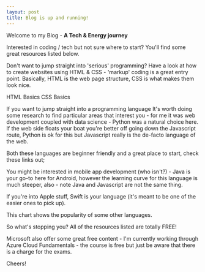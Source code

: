 ```yaml
---
layout: post
title: Blog is up and running!
---
```


Welcome to my Blog - **A Tech & Energy journey**

Interested in coding / tech but not sure where to start?  You'll find some great resources listed below.

Don't want to jump straight into 'serious' programming?  Have a look at how to create websites using HTML &
CSS - 'markup' coding is a great entry point.  Basically, HTML is the web page structure, CSS is what makes
them look nice.

HTML Basics
CSS Basics

If you want to jump straight into a programming language It's worth doing some research to find particular areas 
that interest you - for me it was web development coupled with data science - Python was a natural choice here.  
If the web side floats your boat you're better off going down the Javascript route, Python is ok for this but 
Javascript really is the de-facto language of the web.

Both these languages are beginner friendly and a great place to start, check these links out;

You might be interested in mobile app development (who isn't?) - Java is your go-to here for Android, however
the learning curve for this language is much steeper, also - note Java and Javascript are not the same thing.

If you're into Apple stuff, Swift is your language (it's meant to be one of the easier ones to pick up).

This chart shows the popularity of some other languages. 

So what's stopping you?  All of the resources listed are totally FREE!

Microsoft also offer some great free content - I'm currently working through Azure Cloud Fundamentals - the
course is free but just be aware that there is a charge for the exams.

Cheers!
